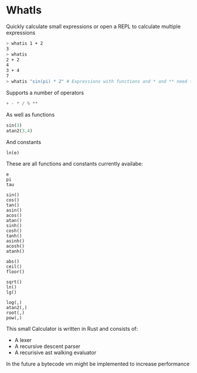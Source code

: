 # WhatIs

Quickly calculate small expressions or open a REPL to calculate multiple expressions

```sh
> whatis 1 + 2
3
> whatis
2 + 2
4
3 + 4
7
> whatis "sin(pi) * 2" # Expressions with functions and * and ** need to be enclosed in quotation marks due to how the shell works
```

Supports a number of operators
```rust
+ - * / % **
```
As well as functions
```rust
sin(3)
atan2(3,4)
```
And constants
```rust
ln(e)
```

These are all functions and constants currently availabe:
```
e
pi
tau

sin()
cos()
tan()
asin()
acos()
atan()
sinh()
cosh()
tanh()
asinh()
acosh()
atanh()

abs()
ceil()
floor()

sqrt()
ln()
lg()

log(,)
atan2(,)
root(,)
pow(,)
```

This small Calculator is written in Rust and consists of:
- A lexer
- A recursive descent parser
- A recurisive ast walking evaluator

In the future a bytecode vm might be implemented to increase performance